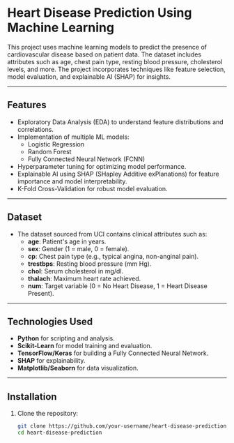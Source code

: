 # Heart Disease Prediction Using Machine Learning

This project uses machine learning models to predict the presence of cardiovascular disease based on patient data. The dataset includes attributes such as age, chest pain type, resting blood pressure, cholesterol levels, and more. The project incorporates techniques like feature selection, model evaluation, and explainable AI (SHAP) for insights.

---

##  Features
- Exploratory Data Analysis (EDA) to understand feature distributions and correlations.
- Implementation of multiple ML models:
  - Logistic Regression
  - Random Forest
  - Fully Connected Neural Network (FCNN)
- Hyperparameter tuning for optimizing model performance.
- Explainable AI using SHAP (SHapley Additive exPlanations) for feature importance and model interpretability.
- K-Fold Cross-Validation for robust model evaluation.

---

## Dataset
- The dataset sourced from UCI contains clinical attributes such as:
  - **age**: Patient's age in years.
  - **sex**: Gender (1 = male, 0 = female).
  - **cp**: Chest pain type (e.g., typical angina, non-anginal pain).
  - **trestbps**: Resting blood pressure (mm Hg).
  - **chol**: Serum cholesterol in mg/dl.
  - **thalach**: Maximum heart rate achieved.
  - **num**: Target variable (0 = No Heart Disease, 1 = Heart Disease Present).

---

## Technologies Used
- **Python** for scripting and analysis.
- **Scikit-Learn** for model training and evaluation.
- **TensorFlow/Keras** for building a Fully Connected Neural Network.
- **SHAP** for explainability.
- **Matplotlib/Seaborn** for data visualization.

---

##  Installation

1. Clone the repository:
   ```bash
   git clone https://github.com/your-username/heart-disease-prediction.git
   cd heart-disease-prediction

   
